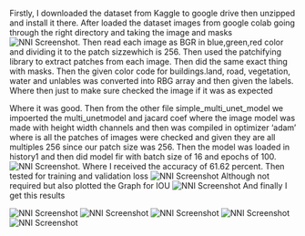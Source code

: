 Firstly, I downloaded the dataset from Kaggle to google drive then unzipped and install it there. After loaded the dataset images from google colab going through the right directory and taking the image and masks ![NNI Screenshot](https://github.com/dvw4/Project/blob/Milestone2/63/1.1.png). Then read each image as BGR in blue,green,red color and dividing it to the patch sizzewhich is 256.  Then used the patchifying library to extract patches from each image. Then did the same exact thing with masks. Then the given color code for buildings.land, road, vegetation, water and unlables was converted into RBG array and then given the labels. Where then just to make sure checked the image if it was as expected  

Where it was good. Then from the other file simple_multi_unet_model we impoerted the multi_unetmodel and jacard coef where the image model was made with height width channels and then was compiled in optimizer ‘adam’ where is all the patches of images were checked and given they are all multiples 256 since our patch size was 256. Then the model was loaded in history1 and then did model fir with batch size of 16 and epochs of 100.![NNI Screenshot](https://github.com/dvw4/Project/blob/Milestone2/63/1.2.png).  Where I received the accuracy of 61.62 percent. 
Then tested for training and validation loss 
 ![NNI Screenshot](https://github.com/dvw4/Project/blob/Milestone2/63/1.3.JPG)
Although not required but also plotted the Graph for IOU
 ![NNI Screenshot](https://github.com/dvw4/Project/blob/Milestone2/63/1.4.png)
 And finally I get this results
 
 ![NNI Screenshot](https://github.com/dvw4/Project/blob/Milestone2/63/1.JPG)
  ![NNI Screenshot](https://github.com/dvw4/Project/blob/Milestone2/63/2.JPG)
 ![NNI Screenshot](https://github.com/dvw4/Project/blob/Milestone2/63/3.JPG)
 ![NNI Screenshot](https://github.com/dvw4/Project/blob/Milestone2/63/4.JPG)
  ![NNI Screenshot](https://github.com/dvw4/Project/blob/Milestone2/63/5.JPG)

